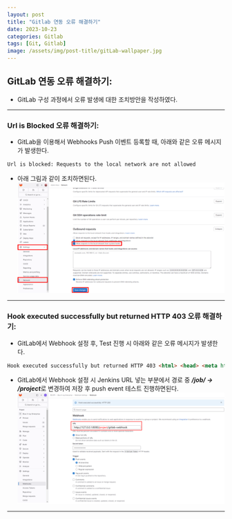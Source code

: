 ```yaml
---
layout: post
title: "Gitlab 연동 오류 해결하기"
date: 2023-10-23
categories: Gitlab
tags: [Git, Gitlab]
image: /assets/img/post-title/gitLab-wallpaper.jpg
---
```


## GitLab 연동 오류 해결하기:
- GitLab 구성 과정에서 오류 발생에 대한 조치방안을 작성하였다.

* * *

### Url is Blocked 오류 해결하기:
- GitLab을 이용해서 Webhooks Push 이벤트 등록할 때, 아래와 같은 오류 메시지가 발생한다.
```html
Url is blocked: Requests to the local network are not allowed
```

- 아래 그림과 같이 조치하면된다.
[![url is blocked 에러 해결방법](/assets/img/post/Gitlab/url%20is%20blocked%20에러%20해결방법.png)](/assets/img/post/Gitlab/url%20is%20blocked%20에러%20해결방법.png)

* * *

### Hook executed successfully but returned HTTP 403 오류 해결하기:
- GitLab에서 Webhook 설정 후, Test 진행 시 아래와 같은 오류 메시지가 발생한다.
```html
Hook executed successfully but returned HTTP 403 <html> <head> <meta http-equiv="Content-Type" content="text/html;charset=ISO-8859-1"/> <title>Error 403 No valid crumb was included in the request</title> </head> <body><h2>HTTP ERROR 403 No valid crumb was included in the request</h2>
```

- GitLab에서 Webhook 설정 시 Jenkins URL 넣는 부분에서 경로 중 ***/job/ -> /project***로 변경하여 저장 후 push event 테스트 진행하면된다. 
[![HTTP 403 에러 해결방법](/assets/img/post/Gitlab/HTTP%20403%20에러%20해결방법.png)](/assets/img/post/Gitlab/HTTP%20403%20에러%20해결방법.png)

* * *